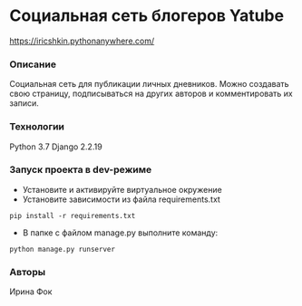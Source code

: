 # Социальная сеть блогеров Yatube  
https://iricshkin.pythonanywhere.com/

### Описание

Социальная сеть для публикации личных дневников. Можно создавать свою страницу, подписываться на других авторов и комментировать их записи.

### Технологии

Python 3.7
Django 2.2.19

### Запуск проекта в dev-режиме

- Установите и активируйте виртуальное окружение
- Установите зависимости из файла requirements.txt

```
pip install -r requirements.txt
```

- В папке с файлом manage.py выполните команду:

```
python manage.py runserver
```

### Авторы

Ирина Фок
